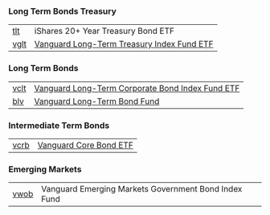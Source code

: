 

### Long Term Bonds Treasury

| | |
| - | - |
| [tlt](https://finance.yahoo.com/quote/TLT/) | iShares 20+ Year Treasury Bond ETF |
| [vglt](https://finance.yahoo.com/quote/VGLT/) | [Vanguard Long-Term Treasury Index Fund ETF](https://advisors.vanguard.com/investments/products/vglt/vanguard-long-term-treasury-etf) |

### Long Term Bonds

| | |
| - | - |
| [vclt](https://finance.yahoo.com/quote/VCLT/) | [Vanguard Long-Term Corporate Bond Index Fund ETF](https://investor.vanguard.com/investment-products/etfs/profile/vclt) |
| [blv](https://finance.yahoo.com/quote/BLV/) | [Vanguard Long-Term Bond Fund](https://investor.vanguard.com/investment-products/etfs/profile/blv) |

### Intermediate Term Bonds

| | |
| - | - |
| [vcrb](https://finance.yahoo.com/quote/VCRB/) | [Vanguard Core Bond ETF](https://investor.vanguard.com/investment-products/etfs/profile/vcrb) |

### Emerging Markets
| | |
| - | - |
| [vwob](https://finance.yahoo.com/quote/VWOB/) | Vanguard Emerging Markets Government Bond Index Fund |
